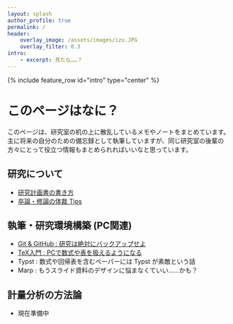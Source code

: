 ```yaml
---
layout: splash
author_profile: true
permalink: /
header:
    overlay_image: /assets/images/izu.JPG
    overlay_filter: 0.3
intro: 
    - excerpt: 見たな……？
--- 
```


{% include feature_row id="intro" type="center" %}

# このページはなに？

このページは、研究室の机の上に散乱しているメモやノートをまとめています。主に将来の自分のための備忘録として執筆していますが、同じ研究室の後輩の方々にとって役立つ情報もまとめられればいいなと思っています。

## 研究について
- [研究計画書の書き方](/lab_desk/research-proposal/)
- [卒論・修論の体裁 Tips](/lab_desk/research-tips/)

## 執筆・研究環境構築 (PC関連)
- [Git & GitHub : 研究は絶対にバックアップせよ](/lab_desk/github-backup/)
- [TeX入門 : PCで数式や表を扱えるようになる](/lab_desk/tex-entry/)
- Typst : 数式や回帰表を含むペーパーには Typst が素敵という話
- Marp : もうスライド資料のデザインに悩まなくていい……かも？

## 計量分析の方法論
- 現在準備中
